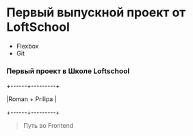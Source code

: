 # Первый выпускной проект от LoftSchool

+ Flexbox
+ Git

### Первый проект в Школе Loftschool
+------+---------+

|Roman + Prilipa |

+------+---------+
> Путь во Frontend